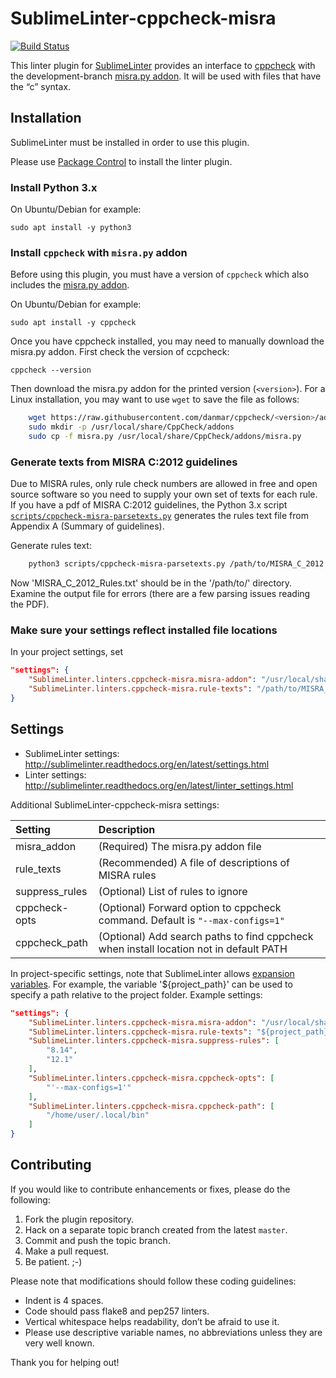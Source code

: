 # SublimeLinter-cppcheck-misra

[![Build Status](https://travis-ci.org/ChisholmKyle/SublimeLinter-cppcheck-misra.svg?branch=master)](https://travis-ci.org/ChisholmKyle/SublimeLinter-cppcheck-misra)

This linter plugin for [SublimeLinter](https://github.com/SublimeLinter/SublimeLinter) provides an interface to [cppcheck](https://github.com/danmar/cppcheck) with the development-branch [misra.py addon](https://github.com/danmar/cppcheck/tree/master/addons). It will be used with files that have the “c” syntax.

## Installation

SublimeLinter must be installed in order to use this plugin.

Please use [Package Control](https://packagecontrol.io) to install the linter plugin.

### Install Python 3.x

On Ubuntu/Debian for example:

    sudo apt install -y python3

### Install `cppcheck` with `misra.py` addon

Before using this plugin, you must have a version of `cppcheck` which also includes the [misra.py addon](https://github.com/danmar/cppcheck/tree/master/addons).

On Ubuntu/Debian for example:

    sudo apt install -y cppcheck

Once you have cppcheck installed, you may need to manually download the misra.py addon. First check the version of ccpcheck:

    cppcheck --version

Then download the misra.py addon for the printed version (`<version>`). For a Linux installation, you may want to use `wget` to save the file as follows:

```sh
    wget https://raw.githubusercontent.com/danmar/cppcheck/<version>/addons/misra.py
    sudo mkdir -p /usr/local/share/CppCheck/addons
    sudo cp -f misra.py /usr/local/share/CppCheck/addons/misra.py
```

### Generate texts from MISRA C:2012 guidelines

Due to MISRA rules, only rule check numbers are allowed in free and open source software so you need to supply your own set of texts for each rule. If you have a pdf of MISRA C:2012 guidelines, the Python 3.x script [`scripts/cppcheck-misra-parsetexts.py`](scripts/cppcheck-misra-parsetexts.py) generates the rules text file from Appendix A (Summary of guidelines).

Generate rules text:

```sh
    python3 scripts/cppcheck-misra-parsetexts.py /path/to/MISRA_C_2012.pdf
```

Now 'MISRA_C_2012_Rules.txt' should be in the '/path/to/' directory. Examine the output file for errors (there are a few parsing issues reading the PDF).

### Make sure your settings reflect installed file locations

In your project settings, set

```json
"settings": {
    "SublimeLinter.linters.cppcheck-misra.misra-addon": "/usr/local/share/CppCheck/addons/misra.py",
    "SublimeLinter.linters.cppcheck-misra.rule-texts": "/path/to/MISRA_C_2012_Rules.txt"
}
```

## Settings

- SublimeLinter settings: http://sublimelinter.readthedocs.org/en/latest/settings.html
- Linter settings: http://sublimelinter.readthedocs.org/en/latest/linter_settings.html

Additional SublimeLinter-cppcheck-misra settings:

|Setting|Description|
|:------|:----------|
|misra_addon|(Required) The misra.py addon file|
|rule_texts|(Recommended) A file of descriptions of MISRA rules|
|suppress_rules|(Optional) List of rules to ignore|
|cppcheck-opts|(Optional) Forward option to cppcheck command. Default is `"--max-configs=1"`|
|cppcheck_path|(Optional) Add search paths to find cppcheck when install location not in default PATH|

In project-specific settings, note that SublimeLinter allows [expansion variables](http://sublimelinter.readthedocs.io/en/latest/settings.html#settings-expansion). For example, the variable '${project_path}' can be used to specify a path relative to the project folder. Example settings:

```json
"settings": {
    "SublimeLinter.linters.cppcheck-misra.misra-addon": "/usr/local/share/CppCheck/addons/misra.py",
    "SublimeLinter.linters.cppcheck-misra.rule-texts": "${project_path}/misra/MISRA_C_2012_Rules.txt",
    "SublimeLinter.linters.cppcheck-misra.suppress-rules": [
        "8.14",
        "12.1"
    ],
    "SublimeLinter.linters.cppcheck-misra.cppcheck-opts": [
        "'--max-configs=1'"
    ],
    "SublimeLinter.linters.cppcheck-misra.cppcheck-path": [
        "/home/user/.local/bin"
    ]
}
```

## Contributing

If you would like to contribute enhancements or fixes, please do the following:

1. Fork the plugin repository.
1. Hack on a separate topic branch created from the latest `master`.
1. Commit and push the topic branch.
1. Make a pull request.
1. Be patient.  ;-)

Please note that modifications should follow these coding guidelines:

- Indent is 4 spaces.
- Code should pass flake8 and pep257 linters.
- Vertical whitespace helps readability, don’t be afraid to use it.
- Please use descriptive variable names, no abbreviations unless they are very well known.

Thank you for helping out!
